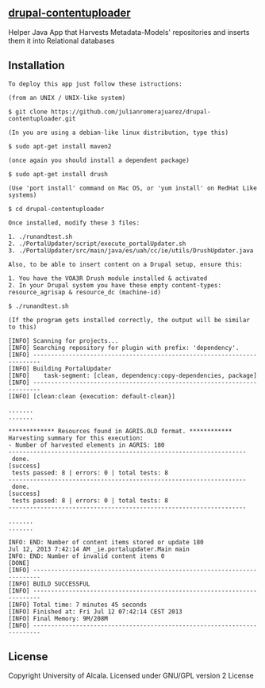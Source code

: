 [drupal-contentuploader](#)
--

Helper Java App that Harvests Metadata-Models' repositories and inserts them it into Relational databases

Installation
--
    
    To deploy this app just follow these istructions:
    
    (from an UNIX / UNIX-like system)

    $ git clone https://github.com/julianromerajuarez/drupal-contentuploader.git
    
    (In you are using a debian-like linux distribution, type this)
    
    $ sudo apt-get install maven2
    
    (once again you should install a dependent package)
    
    $ sudo apt-get install drush
    
    (Use 'port install' command on Mac OS, or 'yum install' on RedHat Like systems)
    
    $ cd drupal-contentuploader
        
    Once installed, modify these 3 files:
    
    1. ./runandtest.sh
    2. ./PortalUpdater/script/execute_portalUpdater.sh 
    3. ./PortalUpdater/src/main/java/es/uah/cc/ie/utils/DrushUpdater.java

    Also, to be able to insert content on a Drupal setup, ensure this:

    1. You have the VOA3R Drush module installed & activated
    2. In your Drupal system you have these empty content-types: resource_agrisap & resource_dc (machine-id) 

    $ ./runandtest.sh
    
    (If the program gets installed correctly, the output will be similar to this)
    
    [INFO] Scanning for projects...
    [INFO] Searching repository for plugin with prefix: 'dependency'.
    [INFO] ------------------------------------------------------------------------
    [INFO] Building PortalUpdater
    [INFO]    task-segment: [clean, dependency:copy-dependencies, package]
    [INFO] ------------------------------------------------------------------------
    [INFO] [clean:clean {execution: default-clean}]

    .......
    .......

    ************* Resources found in AGRIS.OLD format. ************
    Harvesting summary for this execution:
    - Number of harvested elements in AGRIS: 180
    -------------------------------------------------------------------
     done.                                                                [success]
     tests passed: 8 | errors: 0 | total tests: 8
    -------------------------------------------------------------------
     done.                                                                [success]
     tests passed: 8 | errors: 0 | total tests: 8
    -------------------------------------------------------------------

    .......
    .......

    INFO: END: Number of content items stored or update 180
    Jul 12, 2013 7:42:14 AM _ie.portalupdater.Main main
    INFO: END: Number of invalid content items 0
    [DONE]
    [INFO] ------------------------------------------------------------------------
    [INFO] BUILD SUCCESSFUL
    [INFO] ------------------------------------------------------------------------
    [INFO] Total time: 7 minutes 45 seconds
    [INFO] Finished at: Fri Jul 12 07:42:14 CEST 2013
    [INFO] Final Memory: 9M/208M
    [INFO] ------------------------------------------------------------------------


License
--

Copyright University of Alcala. Licensed under GNU/GPL version 2 License  

